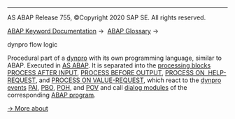   

* * *

AS ABAP Release 755, ©Copyright 2020 SAP SE. All rights reserved.

[ABAP Keyword Documentation](javascript:call_link\('abenabap.htm'\)) →  [ABAP Glossary](javascript:call_link\('abenabap_glossary.htm'\)) → 

dynpro flow logic

Procedural part of a [dynpro](javascript:call_link\('abendynpro_glosry.htm'\) "Glossary Entry") with its own programming language, similar to ABAP. Executed in [AS ABAP](javascript:call_link\('abenas_abap_glosry.htm'\) "Glossary Entry"). It is separated into the [processing blocks](javascript:call_link\('abenprocessing_block_glosry.htm'\) "Glossary Entry") [PROCESS AFTER INPUT](javascript:call_link\('dynpprocess.htm'\)), [PROCESS BEFORE OUTPUT](javascript:call_link\('dynpprocess.htm'\)), [PROCESS ON  HELP-REQUEST](javascript:call_link\('dynpprocess.htm'\)), and [PROCESS ON VALUE-REQUEST](javascript:call_link\('dynpprocess.htm'\)), which react to the [dynpro events](javascript:call_link\('abendynpro_event_glosry.htm'\) "Glossary Entry") [PAI](javascript:call_link\('abenpai_glosry.htm'\) "Glossary Entry"), [PBO](javascript:call_link\('abenpbo_glosry.htm'\) "Glossary Entry"), [POH](javascript:call_link\('abenpoh_glosry.htm'\) "Glossary Entry"), and [POV](javascript:call_link\('abenpov_glosry.htm'\) "Glossary Entry") and call [dialog modules](javascript:call_link\('abendialog_module_glosry.htm'\) "Glossary Entry") of the corresponding [ABAP program](javascript:call_link\('abenabap_program_glosry.htm'\) "Glossary Entry").

[→ More about](javascript:call_link\('abenabap_dynpros_dynpro_statements.htm'\))